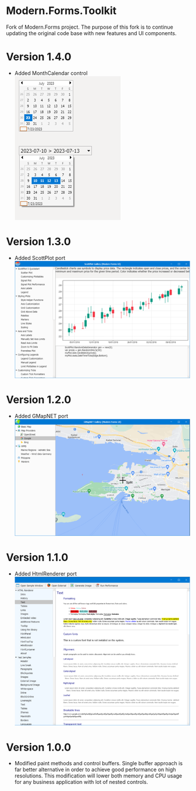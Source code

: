 # Modern.Forms.Toolkit

Fork of Modern.Forms project.
The purpose of this fork is to continue updating the original code base with new features and UI components.


# Version 1.4.0
- Added MonthCalendar control\
![image description](img/calendar.png)

# Version 1.3.0
- Added ScottPlot port\
![image description](img/scottplot.png)

# Version 1.2.0
- Added GMapNET port\
![image description](img/gmap.png)

# Version 1.1.0
- Added HtmlRenderer port\
![image description](img/htmlrenderer.png)

# Version 1.0.0
- Modified paint methods and control buffers. Single buffer approach is far better alternative in order to achieve good performance on high resolutions. This modification will lower both memory and CPU usage for any business application with lot of nested controls.
